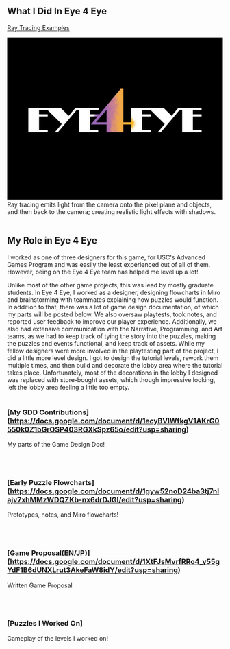 ## What I Did In Eye 4 Eye

[Ray Tracing Examples](https://chen221.github.io/JustinsPortfolio/raytracing)

<img src="images/e4et.jpg?raw=true"/>
Ray tracing emits light from the camera onto the pixel plane and objects, and then back to the camera; creating realistic light effects with shadows.
<br><br>

## My Role in Eye 4 Eye
I worked as one of three designers for this game, for USC's Advanced Games Program and was easily the least experienced out of all of them. However, being on the Eye 4 Eye team has helped me level up a lot! 

Unlike most of the other game projects, this was lead by mostly graduate students. In Eye 4 Eye, I worked as a designer, designing flowcharts in Miro and brainstorming with teammates explaining how puzzles would function. In addition to that, there was a lot of game design documentation, of which my parts will be posted below. We also oversaw playtests, took notes, and reported user feedback to improve our player experience. Additionally, we also had extensive communication with the Narrative, Programming, and Art teams, as we had to keep track of tying the story into the puzzles, making the puzzles and events functional, and keep track of assets. While my fellow designers were more involved in the playtesting part of the project, I did a little more level design. I got to design the tutorial levels, rework them multiple times, and then build and decorate the lobby area where the tutorial takes place. Unfortunately, most of the decorations in the lobby I designed was replaced with store-bought assets, which though impressive looking, left the lobby area feeling a little too empty. 
<br><br>


### [My GDD Contributions] (https://docs.google.com/document/d/1ecyBVIWfkgV1AKrG0550k0Z1bGrOSP403RGXkSpz65o/edit?usp=sharing)                                                             
My parts of the Game Design Doc!

<br><br>
### [Early Puzzle Flowcharts] (https://docs.google.com/document/d/1gyw52noD24ba3tj7nIajv7xhMMzWDQZKb-nx6drDJGI/edit?usp=sharing)
Prototypes, notes, and Miro flowcharts!

<br><br>
### [Game Proposal(EN/JP)]  (https://docs.google.com/document/d/1XtFJsMvrfRRo4_y55gYdF1B6dUNXLrut3AkeFaW8idY/edit?usp=sharing)                                                       
Written Game Proposal 

<br><br>    
### [Puzzles I Worked On]
Gameplay of the levels I worked on!
